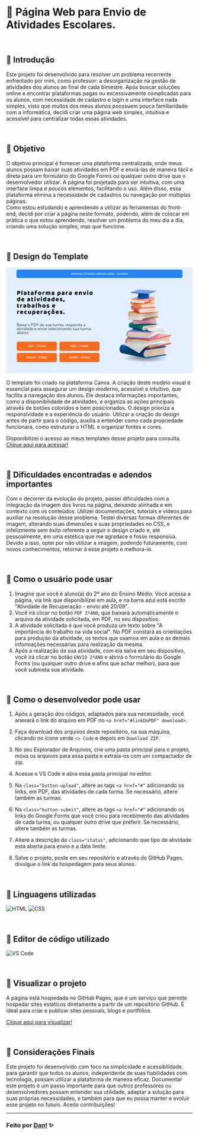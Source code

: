 # :open_file_folder: Página Web para Envio de Atividades Escolares. 
<br>

## 📌 Introdução
Este projeto foi desenvolvido para resolver um problema recorrente enfrentado por mim, como professor: a desorganização na gestão de atividades dos alunos ao final de cada bimestre. Após buscar soluções online e encontrar plataformas pagas ou excessivamente complicadas para os alunos, com necessidade de cadastro e login e uma interface nada simples, visto que muitos dos meus alunos poossuem pouca familiaridade com a informática, decidi criar uma página web simples, intuitiva e acessível para centralizar todas essas atividades.

<br>

## 📌 Objetivo
O objetivo principal é fornecer uma plataforma centralizada, onde meus alunos possam baixar suas atividades em PDF e enviá-las de maneira fácil e direta para um formulário do Google Forms ou qualquer outro drive que o desenvolvedor utilizar. A página foi projetada para ser intuitiva, com uma interface limpa e poucos elementos, facilitando o uso. Além disso, essa plataforma elimina a necessidade de cadastros ou navegação por múltiplas páginas.  
Como estou estudando e aprendendo a utilizar as ferramentas do front-end, decidi por criar a página neste formato, podendo, além de colocar em prática o que estou aprendendo, resolver um problema do meu dia a dia, criando uma solução simples, mas que funcione.

<br>

## 📌 Design do Template
<img src="./src/image/template-canva.png">

O template foi criado na plataforma Canva. A criação deste modelo visual é essencial para assegurar um design moderno, acessível e intuitivo, que facilita a navegação dos alunos. Ele destaca informações importantes, como a disponibilidade de atividades, e organiza as ações principais através de botões coloridos e bem posicionados. O design prioriza a responsividade e a experiência do usuário. Utilizar a criação do design antes de partir para o código, auxilia a entender como cada propriedade funcionará, como estruturar o HTML e organizar fontes e cores.
<br>

Disponibilizei o acesso ao meus templates desse projeto para consulta. 
[Clique aqui para acessar!][6]

<br>

## 📌 Dificuldades encontradas e adendos importantes
Com o decorrer da evolução do projeto, passei dificuldades com a integração da imagem dos livros na página, deixando alinhada e em contexto com os conteúdos. Utilizei documentações, tutoriais e vídeos para auxiliar na resolução desse problema. Testei diversas formas diferentes de imagem, alterando suas dimensões e suas propriedades no CSS, e infelizmente sem êxito referente a seguir o design criado e, até pessoalmente, em uma estética que me agradace e fosse responsiva. 
Devido a isso, optei por não utilizar a imagem, podendo futuramente, com novos conhecimentos, retornar à esse projeto e melhora-lo.

<br>

## 📌 Como o usuário pode usar 
  1. Imagine que você é aluno(a) do 2º ano do Ensino Médio. Você acessa a página, via link que disponibilizei em aula, e na barra azul está escrito "Atividade de  Recuperação - envio até 20/09".
  2. Você irá clicar no botão `PDF 2ºANO`, que baixará automaticamente o arquivo da atividade solicitada, em PDF, no seu dispositivo.
  3. A atividade solicitada é que você produza um texto sobre "A importância do trabalho na vida social". No PDF constará as orientações para produção da atividade, os textos que usamos em aula e as demais informações necessárias para realização da mesma.
  4.  Após a realização da sua atividade, com ela salva em seu dispositivo, você irá clicar no botão `ENVIO 2ºANO` e abrirá o formulário do Google Forms (ou qualquer outro drive e afins que achar melhor), para que você submeta sua atividade.

<br>

## 📌 Como o desenvolvedor pode usar 
  1. Após a geração dos códigos, adaptados para sua necessidade, você anexará o link do arquivo em PDF no `<a href="#linkDoPDF" download>`.

  2. Faça download dos arquivos deste repositório, na sua máquina, clicando no ícone verde `<> Code` e depois em `Download ZIP`.
  3. No seu Explorador de Arquivos, crie uma pasta principal para o projeto, mova os arquivos para essa pasta e extraia-os com um compactador de zip.
  4. Acesse o VS Code e abra essa pasta principal no editor.
  5. Na `class="button-upload"`, altere as tags `<a href="#"` adicionando os links, em PDF, das atividades de cada turma. Se necessário, altere também as turmas.
  6. Na `class="button-submit"`, altere as tags `<a href="#"` adicionando os links do Google Forms que você criou para recebimento das atividades de cada turma, ou qualquer outro drive que preferir. Se necessário, altere também as turmas.
  7. Altere a descrição da `class="status"`, adicionando que tipo de atividade está aberta para envio e a data limite.
  8. Salve o projeto, poste em seu repositório e através do GitHub Pages, divulgue o link da hospedagem para seus alunos. 
     
<br>

## 📌 Linguagens utilizadas

![HTML][2] 
![CSS][3]

<br>

## 📌 Editor de código utilizado

![VS Code][7]

<br>

## 📌 Visualizar o projeto
A página está hospedada no GitHub Pages, que é um serviço que permite hospedar sites estáticos diretamente a partir de um repositório GitHub. É ideal para criar e publicar sites pessoais, blogs e portfólios.

[Clique aqui para visualizar!][5]

<br>

## 📌 Considerações Finais
Este projeto foi desenvolvido com foco na simplicidade e acessibilidade, para garantir que todos os alunos, independente de suas habilidades com tecnologia, possam utilizar a plataforma de maneira eficaz. Documentar este projeto é um passo importante para que outros professores ou desenvolvedores possam entender sua utilidade, adaptar a solução para suas próprias necessidades, e também para que eu possa manter e evoluir esse projeto no futuro.
Aceito contribuições!


[1]: https://workspace.google.com/intl/pt-BR/lp/forms/?utm_source=google&utm_medium=cpc&utm_campaign=latam-BR-all-es-dr-BKWS-all-all-trial-e-dr-1707806-LUAC0020236&utm_content=text-ad-none-any-DEV_c-CRE_692948977897-ADGP_Hybrid%20%7C%20BKWS%20-%20EXA%20%7C%20Txt-Business-Forms-KWID_43700079700010382-kwd-2281725301160&utm_term=KW_formulario%20online%20google%20trabalho-ST_formulario%20online%20google%20trabalho&gad_source=1&gclid=Cj0KCQjwz7C2BhDkARIsAA_SZKY9p0p6X45-gGOxep8jvqADlPC_Tly3S8O6LftnZuwRttdoqyMXYY4aAlbpEALw_wcB&gclsrc=aw.ds
[2]: https://img.shields.io/badge/-HTML5-E34F26?style=for-the-badge&logo=html5&logoColor=white
[3]: https://img.shields.io/badge/-CSS3-1572B6?style=for-the-badge&logo=css3&logoColor=white
[5]: https://danvasquesc.github.io/projeto-envio-de-atividades/
[6]: https://www.canva.com/design/DAGOazLU00I/mreLdF0DA6xNvEqz6jR10A/edit?utm_content=DAGOazLU00I&utm_campaign=designshare&utm_medium=link2&utm_source=sharebutton
[7]: https://img.shields.io/badge/Visual_Studio_Code-0078D4?style=for-the-badge

---

### Feito por [Dan!](https://github.com/danvasquesc) :sparkles: 
